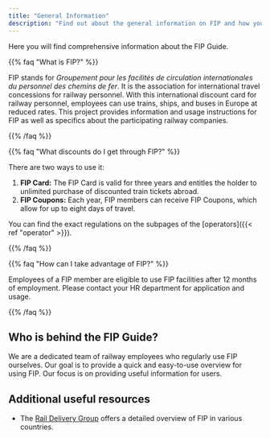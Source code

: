 ```yaml
---
title: "General Information"
description: "Find out about the general information on FIP and how you can use FIP."
---
```


Here you will find comprehensive information about the FIP Guide.

{{% faq "What is FIP?" %}}

FIP stands for _Groupement pour les facilités de circulation internationales du personnel des chemins de fer_. It is the association for international travel concessions for railway personnel.
With this international discount card for railway personnel, employees can use trains, ships, and buses in Europe at reduced rates.
This project provides information and usage instructions for FIP as well as specifics about the participating railway companies.

{{% /faq %}}

{{% faq "What discounts do I get through FIP?" %}}

There are two ways to use it:

1. **FIP Card:** The FIP Card is valid for three years and entitles the holder to unlimited purchase of discounted train tickets abroad.
2. **FIP Coupons:** Each year, FIP members can receive FIP Coupons, which allow for up to eight days of travel.

You can find the exact regulations on the subpages of the [operators]({{< ref "operator" >}}).

{{% /faq %}}

{{% faq "How can I take advantage of FIP?" %}}

Employees of a FIP member are eligible to use FIP facilities after 12 months of employment.
Please contact your HR department for application and usage.

{{% /faq %}}

## Who is behind the FIP Guide?

We are a dedicated team of railway employees who regularly use FIP ourselves.
Our goal is to provide a quick and easy-to-use overview for using FIP.
Our focus is on providing useful information for users.

## Additional useful resources

- The [Rail Delivery Group](https://www.raildeliverygroup.com/rst/europe-and-fip.html) offers a detailed overview of FIP in various countries.
